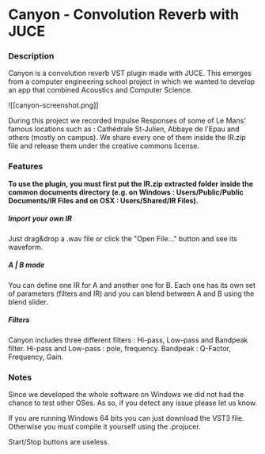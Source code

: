 # Canyon - Convolution Reverb with JUCE

### Description

Canyon is a convolution reverb VST plugin made with JUCE. This emerges from a computer engineering school project in which we wanted to develop an app that combined Acoustics and Computer Science.

![[canyon-screenshot.png]]

During this project we recorded Impulse Responses of some of Le Mans' famous locations such as : Cathédrale St-Julien, Abbaye de l'Epau and others (mostly on campus). We share every one of them inside the IR.zip file and release them under the creative commons license.

### Features

**To use the plugin, you must first put the IR.zip extracted folder inside the common documents directory (e.g. on Windows : Users/Public/Public Documents/IR Files and on OSX : Users/Shared/IR Files).**

##### Import your own IR

Just drag&drop a .wav file or click the "Open File..." button and see its waveform.

##### A | B mode

You can define one IR for A and another one for B. Each one has its own set of parameters (filters and IR) and you can blend between A and B using the blend slider.

##### Filters

Canyon includes three different filters : Hi-pass, Low-pass and Bandpeak filter.
Hi-pass and Low-pass : pole, frequency.
Bandpeak : Q-Factor, Frequency, Gain.

### Notes

Since we developed the whole software on Windows we did not had the chance to test other OSes. As so, if you detect any issue please let us know.

If you are running Windows 64 bits you can just download the VST3 file.
Otherwise you must compile it yourself using the .projucer.

Start/Stop buttons are useless.
